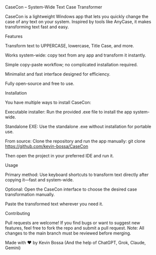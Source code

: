 CaseCon – System-Wide Text Case Transformer

CaseCon is a lightweight Windows app that lets you quickly change the case of any text on your system. Inspired by tools like AnyCase, it makes transforming text fast and easy.

Features

Transform text to UPPERCASE, lowercase, Title Case, and more.

Works system-wide: copy text from any app and transform it instantly.

Simple copy-paste workflow; no complicated installation required.

Minimalist and fast interface designed for efficiency.

Fully open-source and free to use.

Installation

You have multiple ways to install CaseCon:

Executable installer: Run the provided .exe file to install the app system-wide.

Standalone EXE: Use the standalone .exe without installation for portable use.

From source: Clone the repository and run the app manually:
git clone https://github.com/kevin-bossa/CaseCon

Then open the project in your preferred IDE and run it.

Usage

Primary method: Use keyboard shortcuts to transform text directly after copying it—fast and system-wide.

Optional: Open the CaseCon interface to choose the desired case transformation manually.

Paste the transformed text wherever you need it.

Contributing

Pull requests are welcome! If you find bugs or want to suggest new features, feel free to fork the repo and submit a pull request.
Note: All changes to the main branch must be reviewed before merging.

Made with ❤️ by Kevin Bossa (And the help of ChatGPT, Grok, Claude, Gemini)
